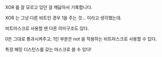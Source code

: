 


XOR 를 잘 모르고 있던 걸 깨닳아서 기록합니다.

XOR 는 그냥 다른 비트인 경우 1을 주는 것... 이라고 생각했는데.

비트마스크로 사용할 땐 다른 의미구조도 있다. 

0은 그대로 통과시켜주고, 1인 부분은 not 을 적용하는 비트마스크로 사용할 수 있다.

특정 해밍 디스턴스를 갖는 마스크로 쓸 수 있다!

